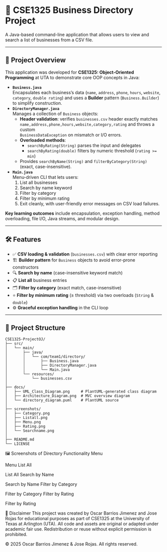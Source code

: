 # 📂 CSE1325 Business Directory Project

A Java-based command-line application that allows users to view and search a list of businesses from a CSV file.

---

## 📝 Project Overview

This application was developed for **CSE1325: Object-Oriented Programming** at UTA to demonstrate core OOP concepts in Java:

- **`Business.java`**  
  Encapsulates each business’s data (`name`, `address`, `phone`, `hours`, `website`, `category`, `double rating`) and uses a **Builder** pattern (`Business.Builder`) to simplify construction.
- **`DirectoryManager.java`**  
  Manages a collection of `Business` objects:  
  - **Header validation**: verifies `businesses.csv` header exactly matches  
    `name,address,phone,hours,website,category,rating` and throws a custom  
    `BusinessDataException` on mismatch or I/O errors.  
  - **Overloaded methods**:  
    - `searchByRating(String)` parses the input and delegates  
    - `searchByRating(double)` filters by numeric threshold (`rating >= min`)  
  - Provides `searchByName(String)` and `filterByCategory(String)` (exact, case-insensitive).
- **`Main.java`**  
  Menu-driven CLI that lets users:  
  1. List all businesses  
  2. Search by name keyword  
  3. Filter by category  
  4. Filter by minimum rating  
  0. Exit cleanly, with user-friendly error messages on CSV load failures.

**Key learning outcomes** include encapsulation, exception handling, method overloading, file I/O, Java streams, and modular design.

---

## 🛠️ Features

- ✅ **CSV loading & validation** (`businesses.csv`) with clear error reporting  
- 🏗️ **Builder pattern** for `Business` objects to avoid error-prone constructors  
- 🔍 **Search by name** (case-insensitive keyword match)  
- 📋 **List all** business entries  
- 🗂️ **Filter by category** (exact match, case-insensitive)  
- ⭐ **Filter by minimum rating** (≥ threshold) via two overloads (`String` & `double`)  
- ⚙️ **Graceful exception handling** in the CLI loop  

---

## 🧰 Project Structure

```plaintext
CSE1325-ProjectOJ/
├── src/
│   └── main/
│       ├── java/
│       │   └── com/team1/directory/
│       │       ├── Business.java
│       │       ├── DirectoryManager.java
│       │       └── Main.java
│       └── resources/
│           └── businesses.csv
│
├── docs/
│   ├── UML_Class_Diagram.png     # PlantUML-generated class diagram
│   ├── Architecture_Diagram.png  # MVC overview diagram
│   └── directory_diagram.puml    # PlantUML source
│
├── screenshots/
│   ├── Category.png
│   ├── Listall.png
│   ├── Menu.png
│   ├── Rating.png
│   └── Searchname.png
│
├── README.md
└── LICENSE
```

🖼️ Screenshots of Directory Functionality
Menu

Menu
List All

List All
Search by Name

Search by Name
Filter by Category

Filter by Category
Filter by Rating

Filter by Rating

📄 Disclaimer
This project was created by Oscar Barrios Jimenez and Jose Rojas for educational purposes as part of CSE1325 at the University of Texas at Arlington (UTA).
All code and assets are original or adapted under academic fair use. Redistribution or reuse without explicit permission is prohibited.

© 2025 Oscar Barrios Jimenez & Jose Rojas. All rights reserved.
